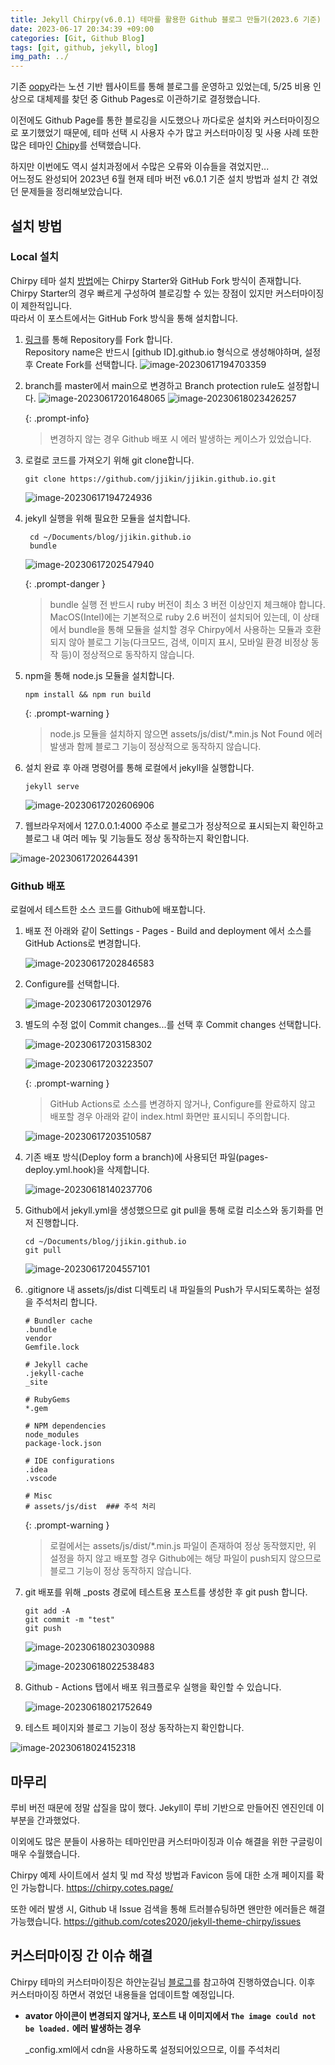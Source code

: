 ```yaml
---
title: Jekyll Chirpy(v6.0.1) 테마를 활용한 Github 블로그 만들기(2023.6 기준)
date: 2023-06-17 20:34:39 +09:00
categories: [Git, Github Blog]
tags: [git, github, jekyll, blog]
img_path: ../
---
```


기존 [oopy](https://www.oopy.io/)라는 노션 기반 웹사이트를 통해 블로그를 운영하고 있었는데, 5/25 비용 인상으로 대체제를 찾던 중 Github Pages로 이관하기로 결정했습니다.

이전에도 Github Page를 통한 블로깅을 시도했으나 까다로운 설치와 커스터마이징으로 포기했었기 때문에, 테마 선택 시 사용자 수가 많고 커스터마이징 및 사용 사례 또한 많은 테마인 [Chipy](https://github.com/cotes2020/jekyll-theme-chirpy)를 선택했습니다.

하지만 이번에도 역시 설치과정에서 수많은 오류와 이슈들을 겪었지만...  
어느정도 완성되어 2023년 6월 현재 테마 버전 v6.0.1 기준 설치 방법과 설치 간 겪었던 문제들을 정리해보았습니다.  

  

  



## 설치 방법

### Local 설치

Chirpy 테마 설치 [방법](https://chirpy.cotes.page/posts/getting-started/)에는 Chirpy Starter와 GitHub Fork 방식이 존재합니다.
Chirpy Starter의 경우 빠르게 구성하여 블로깅할 수 있는 장점이 있지만 커스터마이징이 제한적입니다.<br>따라서 이 포스트에서는 GitHub Fork 방식을 통해 설치합니다.    

1. [링크](https://github.com/cotes2020/jekyll-theme-chirpy/fork)를 통해 Repository를 Fork 합니다.<br>Repository name은 반드시 [github ID].github.io 형식으로 생성해야하며, 설정 후 Create Fork를 선택합니다.
   ![image-20230617194703359](../assets/img/posts/image-20230617194703359.png)

   

2. branch를 master에서 main으로 변경하고 Branch protection rule도 설정합니다.
   ![image-20230617201648065](../assets/img/posts/image-20230617201648065.png)
   ![image-20230618023426257](../assets/img/posts/image-20230618023426257.png)

   {: .prompt-info}

   >  변경하지 않는 경우 Github 배포 시 에러 발생하는 케이스가 있었습니다.

   

3. 로컬로 코드를 가져오기 위해 git clone합니다.

   ```shell
   git clone https://github.com/jjikin/jjikin.github.io.git
   ```

   ![image-20230617194724936](../assets/img/posts/image-20230617194724936.png)

   

4. jekyll 실행을 위해 필요한 모듈을 설치합니다.

   ```shell
    cd ~/Documents/blog/jjikin.github.io
    bundle
   ```

   ![image-20230617202547940](../assets/img/posts/image-20230617202547940.png)

   {: .prompt-danger }

   > bundle 실행 전 반드시 ruby 버전이 최소 3 버전 이상인지 체크해야 합니다.  
   > MacOS(Intel)에는 기본적으로 ruby 2.6 버전이 설치되어 있는데, 이 상태에서 bundle을 통해 모듈을 설치할 경우 Chirpy에서 사용하는 모듈과 호환되지 않아 블로그 기능(다크모드, 검색, 이미지 표시, 모바일 환경 비정상 동작 등)이 정상적으로 동작하지 않습니다.

   

5. npm을 통해 node.js 모듈을 설치합니다.

   ```shell
   npm install && npm run build
   ```

   {: .prompt-warning }

   > node.js 모듈을 설치하지 않으면 assets/js/dist/*.min.js Not Found 에러 발생과 함께 블로그 기능이 정상적으로 동작하지 않습니다.

   

6. 설치 완료 후 아래 명령어를 통해 로컬에서 jekyll을 실행합니다.
   ```shell
   jekyll serve
   ```

   ![image-20230617202606906](../assets/img/posts/image-20230617202606906.png)

   

7. 웹브라우저에서 127.0.0.1:4000 주소로 블로그가 정상적으로 표시되는지 확인하고 블로그 내 여러 메뉴 및 기능들도 정상 동작하는지 확인합니다. 

![image-20230617202644391](../assets/img/posts/image-20230617202644391.png)

  

  



### Github 배포

로컬에서 테스트한 소스 코드를 Github에 배포합니다.

1. 배포 전 아래와 같이 Settings - Pages - Build and deployment 에서 소스를 GitHub Actions로 변경합니다.

   ![image-20230617202846583](../assets/img/posts/image-20230617202846583.png)

   

2. Configure를 선택합니다.

   ![image-20230617203012976](../assets/img/posts/image-20230617203012976.png)

   

3. 별도의 수정 없이 Commit changes...를 선택 후 Commit changes 선택합니다.

   ![image-20230617203158302](../assets/img/posts/image-20230617203158302.png)

   ![image-20230617203223507](../assets/img/posts/image-20230617203223507.png)

   {: .prompt-warning }

   > GitHub Actions로 소스를 변경하지 않거나, Configure를 완료하지 않고 배포할 경우 아래와 같이 index.html 화면만 표시되니 주의합니다.

   ![image-20230617203510587](../assets/img/posts/image-20230617203510587.png)

   

4. 기존 배포 방식(Deploy form a branch)에 사용되던 파일(pages-deploy.yml.hook)을 삭제합니다.

   ![image-20230618140237706](../assets/img/posts/image-20230618140237706.png)

   

5. Github에서 jekyll.yml을 생성했으므로 git pull을 통해 로컬 리소스와 동기화를 먼저 진행합니다.

   ```shell
   cd ~/Documents/blog/jjikin.github.io
   git pull
   ```

   ![image-20230617204557101](../assets/img/posts/image-20230617204557101.png)

   

6. .gitignore 내 assets/js/dist 디렉토리 내 파일들의 Push가 무시되도록하는 설정을 주석처리 합니다.

   ```shell
   # Bundler cache
   .bundle
   vendor
   Gemfile.lock
   
   # Jekyll cache
   .jekyll-cache
   _site
   
   # RubyGems
   *.gem
   
   # NPM dependencies
   node_modules
   package-lock.json
   
   # IDE configurations
   .idea
   .vscode
   
   # Misc
   # assets/js/dist  ### 주석 처리
   ```

   {: .prompt-warning }

   > 로컬에서는 assets/js/dist/*.min.js 파일이 존재하여 정상 동작했지만, 위 설정을 하지 않고 배포할 경우 Github에는 해당 파일이 push되지 않으므로 블로그 기능이 정상 동작하지 않습니다.

   

7. git 배포를 위해 _posts 경로에 테스트용 포스트를 생성한 후 git push 합니다.

   ```shell
   git add -A
   git commit -m "test"
   git push
   ```

   ![image-20230618023030988](../assets/img/posts/image-20230618023030988.png)

   ![image-20230618022538483](../assets/img/posts/image-20230618022538483.png)

   

8. Github - Actions 탭에서 배포 워크플로우 실행을 확인할 수 있습니다.

   ![image-20230618021752649](../assets/img/posts/image-20230618021752649.png)

   

9. 테스트 페이지와 블로그 기능이 정상 동작하는지 확인합니다.

![image-20230618024152318](../assets/img/posts/image-20230618024152318.png)





## 마무리

루비 버전 때문에 정말 삽질을 많이 했다. Jekyll이 루비 기반으로 만들어진 엔진인데 이 부분을 간과했었다.

이외에도 많은 분들이 사용하는 테마인만큼 커스터마이징과 이슈 해결을 위한 구글링이 매우 수월했습니다.

Chirpy 예제 사이트에서 설치 및 md 작성 방법과 Favicon 등에 대한 소개 페이지를 확인 가능합니다.
https://chirpy.cotes.page/

또한 에러 발생 시, Github 내 Issue 검색을 통해 트러블슈팅하면 왠만한 에러들은 해결 가능했습니다.
https://github.com/cotes2020/jekyll-theme-chirpy/issues





## 커스터마이징 간 이슈 해결

Chirpy 테마의 커스터마이징은 하얀눈길님 [블로그](https://www.irgroup.org/categories/chirpy/)를 참고하여 진행하였습니다. 이후 커스터마이징 하면서 겪었던 내용들을 업데이트할 예정입니다.



- **avator 아이콘이 변경되지 않거나, 포스트 내 이미지에서 `The image could not be loaded.`  에러 발생하는 경우**

  _config.xml에서 cdn을 사용하도록 설정되어있으므로, 이를 주석처리